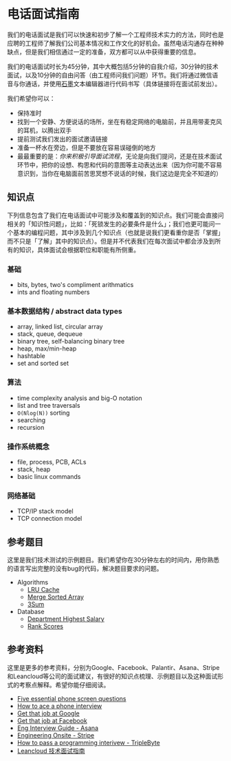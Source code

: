 # 电话面试指南

我们的电话面试是我们可以快速和初步了解一个工程师技术实力的方法，同时也是应聘的工程师了解我们公司基本情况和工作文化的好机会。虽然电话沟通存在种种缺点，但是我们相信通过一定的准备，双方都可以从中获得重要的信息。

我们的电话面试时长为45分钟，其中大概包括5分钟的自我介绍，30分钟的技术面试，以及10分钟的自由问答（由工程师问我们问题）环节。我们将通过微信语音与你通话，并使用[石墨](https://shimo.im/)文本编辑器进行代码书写（具体链接将在面试前发出）。

我们希望你可以：
- 保持准时
- 找到一个安静、方便说话的场所，坐在有稳定网络的电脑前，并且用带麦克风的耳机，以腾出双手
- 提前测试我们发出的面试邀请链接
- 准备一杯水在旁边，但是不要放在容易误碰倒的地方
- 最最重要的是：*你来积极引导面试流程*，无论是向我们提问，还是在技术面试环节中，把你的设想、构思和代码的意图等主动表达出来（因为你可能不容易意识到，当你在电脑面前苦思冥想不说话的时候，我们这边是完全不知道的）

## 知识点

下列信息包含了我们在电话面试中可能涉及和覆盖到的知识点。我们可能会直接问相关的「知识性问题」，比如：「死锁发生的必要条件是什么」；我们也更可能问一个基本的编程问题，其中涉及到几个知识点（也就是说我们更看重你是否「掌握」而不只是「了解」其中的知识点）。但是并不代表我们在每次面试中都会涉及到所有的知识，具体面试会根据职位和职能有所侧重。

### 基础
- bits, bytes, two's compliment arithmatics
- ints and floating numbers

### 基本数据结构 / abstract data types
- array, linked list, circular array
- stack, queue, dequeue
- binary tree, self-balancing binary tree
- heap, max/min-heap
- hashtable
- set and sorted set

### 算法
- time complexity analysis and big-O notation
- list and tree traversals
- `O(Nlog(N))` sorting
- searching
- recursion

### 操作系统概念
- file, process, PCB, ACLs
- stack, heap
- basic linux commands

### 网络基础
- TCP/IP stack model
- TCP connection model

## 参考题目

这里是我们技术测试的示例题目。我们希望你在30分钟左右的时间内，用你熟悉的语言写出完整的没有bug的代码，解决题目要求的问题。
+ Algorithms
  - [LRU Cache](https://leetcode.com/problems/lru-cache/)
  - [Merge Sorted Array](https://leetcode.com/problems/merge-sorted-array/)
  - [3Sum](https://leetcode.com/problems/3sum/)
+ Database
  - [Department Highest Salary](https://leetcode.com/problems/department-highest-salary/)
  - [Rank Scores](https://leetcode.com/problems/rank-scores/)

## 参考资料

这里是更多的参考资料，分别为Google、Facebook、Palantir、Asana、Stripe和Leancloud等公司的面试建议，有很好的知识点梳理、示例题目以及这种面试形式的考察点解释。希望你能仔细阅读。
- [Five essential phone screen questions](https://sites.google.com/site/steveyegge2/five-essential-phone-screen-questions)
- [How to ace a phone interview](https://www.palantir.com/2012/09/how-to-ace-a-phone-interview/)
- [Get that job at Google](http://steve-yegge.blogspot.com/2008/03/get-that-job-at-google.html)
- [Get that job at Facebook](https://www.facebook.com/notes/facebook-engineering/get-that-job-at-facebook/10150964382448920/)
- [Eng Interview Guide - Asana](https://asana.com/eng/interview-guide)
- [Engineering Onsite - Stripe](https://stripe.com/jobs/engineering-onsite.pdf)
- [How to pass a programming interivew - TripleByte](http://blog.triplebyte.com/how-to-pass-a-programming-interview)
- [Leancloud 技术面试指南](http://open.leancloud.cn/tech-interview-guide.html)

